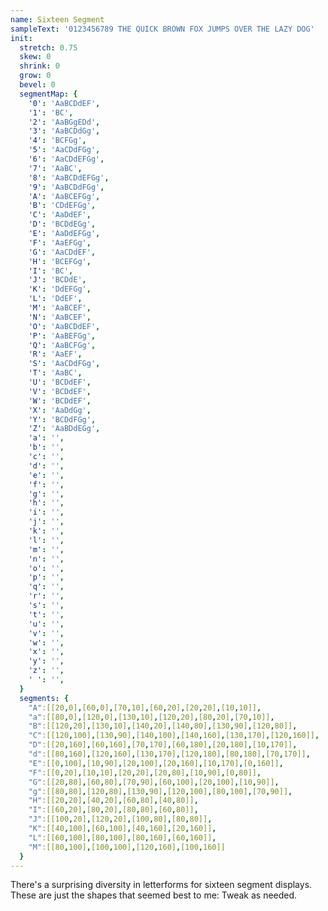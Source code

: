 ```yaml
---
name: Sixteen Segment
sampleText: '0123456789 THE QUICK BROWN FOX JUMPS OVER THE LAZY DOG'
init:
  stretch: 0.75
  skew: 0
  shrink: 0
  grow: 0
  bevel: 0
  segmentMap: {
    '0': 'AaBCDdEF',
    '1': 'BC',
    '2': 'AaBGgEDd',
    '3': 'AaBCDdGg',
    '4': 'BCFGg',
    '5': 'AaCDdFGg',
    '6': 'AaCDdEFGg',
    '7': 'AaBC',
    '8': 'AaBCDdEFGg',
    '9': 'AaBCDdFGg',
    'A': 'AaBCEFGg',
    'B': 'CDdEFGg',
    'C': 'AaDdEF',
    'D': 'BCDdEGg',
    'E': 'AaDdEFGg',
    'F': 'AaEFGg',
    'G': 'AaCDdEF',
    'H': 'BCEFGg',
    'I': 'BC',
    'J': 'BCDdE',
    'K': 'DdEFGg',
    'L': 'DdEF',
    'M': 'AaBCEF',
    'N': 'AaBCEF',
    'O': 'AaBCDdEF',
    'P': 'AaBEFGg',
    'Q': 'AaBCFGg',
    'R': 'AaEF',
    'S': 'AaCDdFGg',
    'T': 'AaBC',
    'U': 'BCDdEF',
    'V': 'BCDdEF',
    'W': 'BCDdEF',
    'X': 'AaDdGg',
    'Y': 'BCDdFGg',
    'Z': 'AaBDdEGg',
    'a': '',
    'b': '',
    'c': '',
    'd': '',
    'e': '',
    'f': '',
    'g': '',
    'h': '',
    'i': '',
    'j': '',
    'k': '',
    'l': '',
    'm': '',
    'n': '',
    'o': '',
    'p': '',
    'q': '',
    'r': '',
    's': '',
    't': '',
    'u': '',
    'v': '',
    'w': '',
    'x': '',
    'y': '',
    'z': '',
    ' ': '',
  }
  segments: {
    "A":[[20,0],[60,0],[70,10],[60,20],[20,20],[10,10]],
    "a":[[80,0],[120,0],[130,10],[120,20],[80,20],[70,10]],
    "B":[[120,20],[130,10],[140,20],[140,80],[130,90],[120,80]],
    "C":[[120,100],[130,90],[140,100],[140,160],[130,170],[120,160]],
    "D":[[20,160],[60,160],[70,170],[60,180],[20,180],[10,170]],
    "d":[[80,160],[120,160],[130,170],[120,180],[80,180],[70,170]],
    "E":[[0,100],[10,90],[20,100],[20,160],[10,170],[0,160]],
    "F":[[0,20],[10,10],[20,20],[20,80],[10,90],[0,80]],
    "G":[[20,80],[60,80],[70,90],[60,100],[20,100],[10,90]],
    "g":[[80,80],[120,80],[130,90],[120,100],[80,100],[70,90]],
    "H":[[20,20],[40,20],[60,80],[40,80]],
    "I":[[60,20],[80,20],[80,80],[60,80]],
    "J":[[100,20],[120,20],[100,80],[80,80]],
    "K":[[40,100],[60,100],[40,160],[20,160]],
    "L":[[60,100],[80,100],[80,160],[60,160]],
    "M":[[80,100],[100,100],[120,160],[100,160]]
  }
---
```

There's a surprising diversity in letterforms for sixteen segment displays.
These are just the shapes that seemed best to me: Tweak as needed.